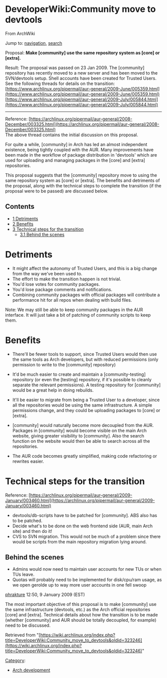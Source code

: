 # DeveloperWiki:Community move to devtools

From ArchWiki

Jump to: [navigation](#column-one), [search](#searchInput)

Proposal: **Make [community] use the same repository system as [core] or [extra].**

Result: The proposal was passed on 23 Jan 2009\. The [community] repository has recently moved to a new server and has been moved to the SVN/devtools setup. Shell accounts have been created for Trusted Users. See the following threads for details on the transition:  
[https://www.archlinux.org/pipermail/aur-general/2009-June/005359.html](https://www.archlinux.org/pipermail/aur-general/2009-June/005359.html)  
[https://www.archlinux.org/pipermail/aur-general/2009-July/005844.html](https://www.archlinux.org/pipermail/aur-general/2009-July/005844.html)

* * *

Reference: [https://archlinux.org/pipermail/aur-general/2008-December/003325.html](https://archlinux.org/pipermail/aur-general/2008-December/003325.html)  
The above thread contains the initial discussion on this proposal.

For quite a while, [community] in Arch has led an almost independent existence, being tightly coupled with the AUR. Many improvements have been made in the workflow of package distribution in 'devtools' which are used for uploading and managing packages in the [core] and [extra] repositories.

This proposal suggests that the [community] repository move to using the same repository system as [core] or [extra]. The benefits and detriments of the proposal, along with the technical steps to complete the transition (if the proposal were to be passed) are discussed below.

## Contents

*   [1 Detriments](#Detriments)
*   [2 Benefits](#Benefits)
*   [3 Technical steps for the transition](#Technical_steps_for_the_transition)
    *   [3.1 Behind the scenes](#Behind_the_scenes)

# Detriments

*   It might affect the autonomy of Trusted Users, and this is a big change from the way we've been used to.
*   The effort to make the transition happen is not trivial.
*   You'd lose votes for community packages.
*   You'd lose package comments and notifications.
*   Combining community packages with official packages will contribute a performance hit for all repos when dealing with build files.

Note: We may still be able to keep community packages in the AUR interface. It will just take a bit of patching of community scripts to keep them.

# Benefits

*   There'll be fewer tools to support, since Trusted Users would then use the same tools as Arch developers, but with reduced permissions (only permission to write to the [community] repository)

*   It'd be much easier to create and maintain a [community-testing] repository (or even the [testing] repository, if it's possible to cleanly separate the relevant permissions). A testing repository for [community] would be a great help in doing rebuilds.

*   It'll be easier to migrate from being a Trusted User to a developer, since all the repositories would be using the same infrastructure. A simple permissions change, and they could be uploading packages to [core] or [extra].

*   [community] would naturally become more decoupled from the AUR. Packages in [community] would become visible on the main Arch website, giving greater visibility to [community]. Also the search function on the website would then be able to search across all the repositories.

*   The AUR code becomes greatly simplified, making code refactoring or rewrites easier.

# Technical steps for the transition

Reference: [https://archlinux.org/pipermail/aur-general/2009-January/003460.html](https://archlinux.org/pipermail/aur-general/2009-January/003460.html)

*   devtools/db-scripts have to be patched for [community]. ABS also has to be patched.
*   Decide what's to be done on the web frontend side (AUR, main Arch site) and then do it!
*   CVS to SVN migration. This would not be much of a problem since there would be scripts from the main repository migration lying around.

## Behind the scenes

*   Admins would now need to maintain user accounts for new TUs or when TUs leave.
*   Quotas will probably need to be implemented for disk/cpu/ram usage, as we open gerolde up to way more user accounts in one fell swoop

[phrakture](/index.php/User:Phrakture "User:Phrakture") 12:50, 9 January 2009 (EST)

The most important objective of this proposal is to make [community] use the same infrastructure (devtools, etc.) as the Arch official repositories [core] and [extra]. Technical details about how the transition is to be made (whether [community] and AUR should be totally decoupled, for example) need to be discussed.

Retrieved from "[https://wiki.archlinux.org/index.php?title=DeveloperWiki:Community_move_to_devtools&oldid=323246](https://wiki.archlinux.org/index.php?title=DeveloperWiki:Community_move_to_devtools&oldid=323246)"

[Category](/index.php/Special:Categories "Special:Categories"):

*   [Arch development](/index.php/Category:Arch_development "Category:Arch development")